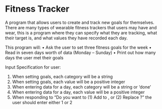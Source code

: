 # Fitness Tracker

A program that allows users to create and track new goals for themselves. There are many types of wearable fitness trackers that users may have and wear, this is a program where they can specify what they are tracking, what their target is, and what values they have recorded each day.

This program will:
• Ask the user to set three fitness goals for the week 
• Read in seven days worth of data (Monday – Sunday) 
• Print out how many days the user met their goals

Input Specification for user:
1. When setting goals, each category will be a string
2. When setting goals, each value will be a positive integer
3. When entering data for a day, each category will be a string or ‘done’
4. When entering data for a day, each value will be a positive integer
5. When responding to “Do you want to (1) Add to <category>, or (2) Replace <category>?” the
user should enter either 1 or 2
